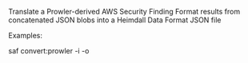 Translate a Prowler-derived AWS Security Finding Format results from concatenated JSON blobs into a Heimdall Data Format JSON file

Examples:

saf convert:prowler -i <prowler-asff-json> -o <hdf-scan-results-json>
